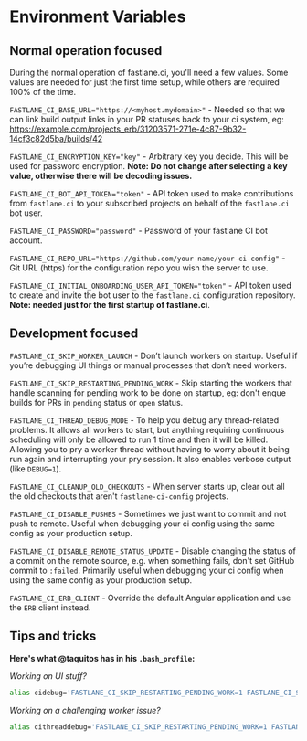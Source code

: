 # Environment Variables

## Normal operation focused
During the normal operation of fastlane.ci, you'll need a few values. Some values are needed for just the first time setup, while others are required 100% of the time.

`FASTLANE_CI_BASE_URL="https://<myhost.mydomain>"` - Needed so that we can link build output links in your PR statuses back to your ci system, eg: https://example.com/projects_erb/31203571-271e-4c87-9b32-14cf3c82d5ba/builds/42

`FASTLANE_CI_ENCRYPTION_KEY="key"` - Arbitrary key you decide. This will be used for password encryption. **Note: Do not change after selecting a key value, otherwise there will be decoding issues.**

`FASTLANE_CI_BOT_API_TOKEN="token"` - API token used to make contributions from `fastlane.ci` to your subscribed projects on behalf of the `fastlane.ci` bot user.

`FASTLANE_CI_PASSWORD="password"` - Password of your fastlane CI bot account.

`FASTLANE_CI_REPO_URL="https://github.com/your-name/your-ci-config"` - Git URL (https) for the configuration repo you wish the server to use.

`FASTLANE_CI_INITIAL_ONBOARDING_USER_API_TOKEN="token"` - API token used to create and invite the bot user to the `fastlane.ci` configuration repository. **Note: needed just for the first startup of fastlane.ci**.

## Development focused
`FASTLANE_CI_SKIP_WORKER_LAUNCH` - Don’t launch workers on startup. Useful if you’re debugging UI things or manual processes that don’t need workers.

`FASTLANE_CI_SKIP_RESTARTING_PENDING_WORK` - Skip starting the workers that handle scanning for pending work to be done on startup, eg: don't enque builds for PRs in `pending` status or `open` status.

`FASTLANE_CI_THREAD_DEBUG_MODE` - To help you debug any thread-related problems. It allows all workers to start, but anything requiring continuous scheduling will only be allowed to run 1 time and then it will be killed. Allowing you to pry a worker thread without having to worry about it being run again and interrupting your pry session. It also enables verbose output (like `DEBUG=1`).

`FASTLANE_CI_CLEANUP_OLD_CHECKOUTS` - When server starts up, clear out all the old checkouts that aren't `fastlane-ci-config` projects.

`FASTLANE_CI_DISABLE_PUSHES` - Sometimes we just want to commit and not push to remote. Useful when debugging your ci config using the same config as your production setup.

`FASTLANE_CI_DISABLE_REMOTE_STATUS_UPDATE` - Disable changing the status of a commit on the remote source, e.g. when something fails, don't set GitHub commit to `:failed`. Primarily useful when debugging your ci config when using the same config as your production setup.

`FASTLANE_CI_ERB_CLIENT` - Override the default Angular application and use the `ERB` client instead.

## Tips and tricks
**Here's what @taquitos has in his `.bash_profile`:**

*Working on UI stuff?*

```bash
alias cidebug='FASTLANE_CI_SKIP_RESTARTING_PENDING_WORK=1 FASTLANE_CI_SKIP_WORKER_LAUNCH=1 FASTLANE_CI_THREAD_DEBUG_MODE=1 bundle exec rackup -p 8080 --env development'
```

*Working on a challenging worker issue?*

```bash
alias cithreaddebug='FASTLANE_CI_SKIP_RESTARTING_PENDING_WORK=1 FASTLANE_CI_THREAD_DEBUG_MODE=1 bundle exec rackup -p 8080 --env development'
```
